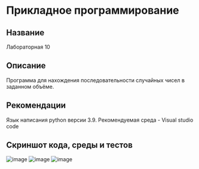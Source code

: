 # Прикладное программирование
## Название
Лабораторная 10
## Описание
Программа для нахождения последовательности случайных чисел в заданном объёме.
## Рекомендации
Язык написания python версии 3.9. Рекомендуемая среда - Visual studio code
## Скриншот кода, среды и тестов
![image](https://user-images.githubusercontent.com/90495773/146830010-4daaa402-21c2-44b1-8b66-e5c93139516f.png)
![image](https://user-images.githubusercontent.com/90495773/146830114-2be3bf1a-efcd-465d-b71c-d0d09da8234f.png)
![image](https://user-images.githubusercontent.com/90495773/146830192-1abd511e-2404-4c3f-b82a-4e5efe5665ca.png)


